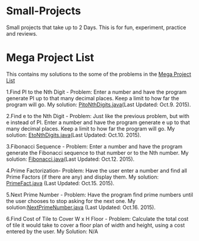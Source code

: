 # Small-Projects
Small projects that take up to 2 Days.
This is for fun, experiment, practice and reviews.  

# Mega Project List
This contains my solutions to the some of the problems in the [Mega Project List](https://github.com/CodeInnovator/Projects)

1.Find PI to the Nth Digit - Problem: Enter a number and have the program generate PI up to that many decimal places. Keep a limit to how far the program will go.
 My solution: [PitoNthDigits.java](JavaMegaProjectList/src/numbers/JavaMegaProjectList/codeInnovator/PitoNthDigits.java)(Last Updated: Oct.9. 2015).

2.Find e to the Nth Digit -
Problem: Just like the previous problem, but with e instead of PI. Enter a number and have the program generate e up to that many decimal places. Keep a limit to how far the program will go.
 My solution: [EtoNthDigits.java](JavaMegaProjectList/src/numbers/JavaMegaProjectList/codeInnovator/EtoNthDigits.java)(Last Updated: Oct.10. 2015).

3.Fibonacci Sequence - 
Problem: Enter a number and have the program generate the Fibonacci sequence to that number or to the Nth number.
 My solution: [Fibonacci.java](JavaMegaProjectList/src/numbers/JavaMegaProjectList/codeInnovator/Fibonacci.java)(Last Updated: Oct.12. 2015).

4.Prime Factorization- 
Problem: Have the user enter a number and find all Prime Factors (if there are any) and display them. 
 My solution: [PrimeFact.java](JavaMegaProjectList/src/numbers/JavaMegaProjectList/codeInnovator/PrimeFact.java) (Last Updated: Oct.15. 2015).

5.Next Prime Number -
Problem: Have the program find prime numbers until the user chooses to stop asking for the next one. 
 My solution:[NextPrimeNumber.java](JavaMegaProjectList/src/numbers/JavaMegaProjectList/codeInnovator/NextPrimeNumber.java) (Last Updated: Oct.16. 2015).

6.Find Cost of Tile to Cover W x H Floor -
Problem: Calculate the total cost of tile it would take to cover a floor plan of width and height, using a cost entered by the user.
My Solution: N/A